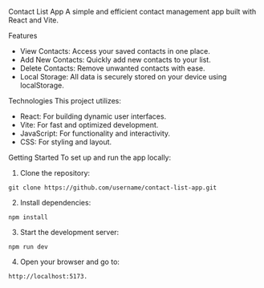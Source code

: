 Contact List App
A simple and efficient contact management app built with React and Vite.

Features
- View Contacts: Access your saved contacts in one place.
- Add New Contacts: Quickly add new contacts to your list.
- Delete Contacts: Remove unwanted contacts with ease.
- Local Storage: All data is securely stored on your device using localStorage.

Technologies
This project utilizes:

- React: For building dynamic user interfaces.
- Vite: For fast and optimized development.
- JavaScript: For functionality and interactivity.
- CSS: For styling and layout.

Getting Started
To set up and run the app locally:

1. Clone the repository:
```
git clone https://github.com/username/contact-list-app.git  
```
2. Install dependencies:
```
npm install  
```
3. Start the development server:
```
npm run dev
```
4. Open your browser and go to:
```
http://localhost:5173.
```

